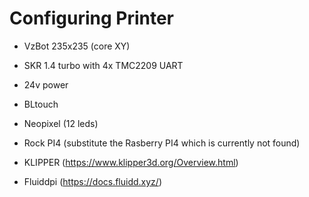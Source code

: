 # Configuring Printer

  - VzBot 235x235 (core XY)
  - SKR 1.4 turbo with 4x TMC2209 UART
  - 24v power
  - BLtouch
  - Neopixel (12 leds)

  - Rock PI4 (substitute the Rasberry PI4 which is currently not found)

  - KLIPPER (https://www.klipper3d.org/Overview.html)
  - Fluiddpi (https://docs.fluidd.xyz/)

